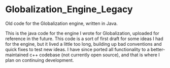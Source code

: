 # Globalization_Engine_Legacy
Old code for the Globalization engine, written in Java.

This is the java code for the engine I wrote for Globalization, uploaded for reference in the future. This code is a sort of first draft for some ideas I had for the engine, but it lived a little too long, building up bad conventions and quick fixes to test new ideas. I have since ported all functionality to a better-maintained c++ codebase (not currently open source), and that is where I plan on continuing development.
